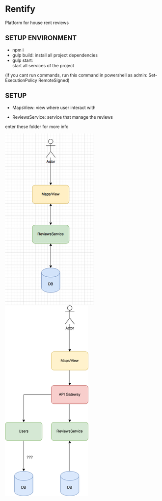 # Rentify
Platform for house rent reviews

## SETUP ENVIRONMENT
- npm i
- gulp build:
install all project dependencies
- gulp start:  
start all services of the project

(if you cant run commands, run this command in powershell as admin: Set-ExecutionPolicy RemoteSigned)

## SETUP
- MapsView:
view where user interact with

- ReviewsService:
service that manage the reviews

enter these folder for more info

![Screenshot](imgs/arq.png)
![Screenshot](imgs/wAPIGAT.png)
